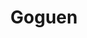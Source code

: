 ---
template: TermDetailPage
title: Goguen
description: Third phase of Cardano development in which smart contracts will be delivered.
aliases: Gougen
keywords: Gougen
---